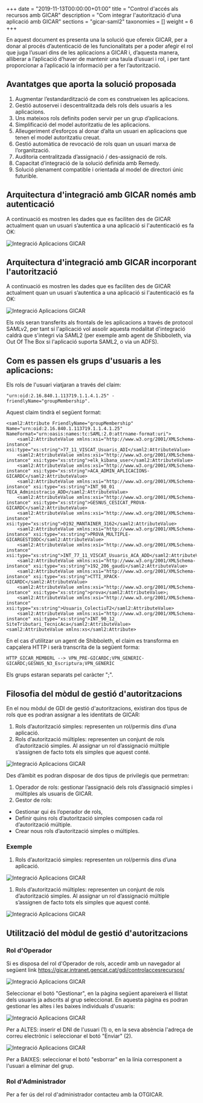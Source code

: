 +++
date        = "2019-11-13T00:00:00+01:00"
title       = "Control d'accés als recursos amb GICAR"
description = "Com integrar l'autorització d'una aplicació amb GICAR"
sections    = "gicar-saml2"
taxonomies  = []
weight	= 6
+++


En aquest document es presenta una la solució que ofereix GICAR, per a donar al procés d’autenticació de les funcionalitats per a poder afegir el rol que juga l’usuari dins de les aplicacions a GICAR i, d’aquesta manera, alliberar a l’aplicació d’haver de mantenir una taula d’usuari i rol, i per tant proporcionar a l’aplicació la informació per a fer l’autorització.

## Avantatges que aporta la solució proposada

1. Augmentar l’estandardització de com es construeixen les aplicacions.
2. Gestió autoservei i descentralitzada dels rols dels usuaris a les aplicacions.
3. Uns mateixos rols definits poden servir per un grup d’aplicacions.
4. Simplificació del model autoritzatiu de les aplicacions.
5. Alleugeriment d’esforços al donar d’alta un usuari en aplicacions que tenen el model autoritzatiu creuat.
6. Gestió automàtica de revocació de rols quan un usuari marxa de l’organització.
7. Auditoria centralitzada d’assignació / des-assignació de rols.
8. Capacitat d’integració de la solució definida amb Remedy.
9. Solució plenament compatible i orientada al model de directori únic futurible.

## Arquitectura d'integració amb GICAR només amb autenticació

A continuació es mostren les dades que es faciliten des de GICAR actualment quan un usuari s’autentica a una aplicació si l'autenticació es fa OK:

![Integració Aplicacions GICAR](/related/gicar/autoritzacio-previa.png)

## Arquitectura d'integració amb GICAR incorporant l'autorització

A continuació es mostren les dades que es faciliten des de GICAR actualment quan un usuari s’autentica a una aplicació si l'autenticació es fa OK:

![Integració Aplicacions GICAR](/related/gicar/autoritzacio-final.png)

Els rols seran transferits als frontals de les aplicacions a través de protocol SAMLv2, per tant si l'aplicació vol assolir aquesta modalitat d'integració caldrà que s'integri via SAML2 (per exemple amb agent de Shibboleth, via Out Of The Box si l'aplicació suporta SAML2, o via un ADFS).

## Com es passen els grups d'usuaris a les aplicacions:

Els rols de l'usuari viatjaran a través del claim: 

	"urn:oid:2.16.840.1.113719.1.1.4.1.25" - friendlyName="groupMembership".

Aquest claim tindrà el següent format:

	<saml2:Attribute FriendlyName="groupMembership" Name="urn:oid:2.16.840.1.113719.1.1.4.1.25" NameFormat="urn:oasis:names:tc:SAML:2.0:attrname-format:uri">
		<saml2:AttributeValue xmlns:xsi="http://www.w3.org/2001/XMLSchema-instance" xsi:type="xs:string">77_11_VISCAT_Usuaris_ADI</saml2:AttributeValue>
		<saml2:AttributeValue xmlns:xsi="http://www.w3.org/2001/XMLSchema-instance" xsi:type="xs:string">elk_kibana_user</saml2:AttributeValue>
		<saml2:AttributeValue xmlns:xsi="http://www.w3.org/2001/XMLSchema-instance" xsi:type="xs:string">ACA_ADMIN_APLICACIONS-GICARDC</saml2:AttributeValue>
		<saml2:AttributeValue xmlns:xsi="http://www.w3.org/2001/XMLSchema-instance" xsi:type="xs:string">INT_98_01 TECA_Administracio_ADD</saml2:AttributeValue>
		<saml2:AttributeValue xmlns:xsi="http://www.w3.org/2001/XMLSchema-instance" xsi:type="xs:string">GESNUS_CESICAT_PROVA-GICARDC</saml2:AttributeValue>
		<saml2:AttributeValue xmlns:xsi="http://www.w3.org/2001/XMLSchema-instance" xsi:type="xs:string">0192_MANTAINER_3162</saml2:AttributeValue>
		<saml2:AttributeValue xmlns:xsi="http://www.w3.org/2001/XMLSchema-instance" xsi:type="xs:string">PROVA_MULTIPLE-GICARGESTIODC</saml2:AttributeValue>
		<saml2:AttributeValue xmlns:xsi="http://www.w3.org/2001/XMLSchema-instance" xsi:type="xs:string">INT_77_11_VISCAT_Usuaris_ACA_ADD</saml2:AttributeValue>
		<saml2:AttributeValue xmlns:xsi="http://www.w3.org/2001/XMLSchema-instance" xsi:type="xs:string">192_206_gaudi</saml2:AttributeValue>
		<saml2:AttributeValue xmlns:xsi="http://www.w3.org/2001/XMLSchema-instance" xsi:type="xs:string">CTTI_XPACK-GICARDC</saml2:AttributeValue>
		<saml2:AttributeValue xmlns:xsi="http://www.w3.org/2001/XMLSchema-instance" xsi:type="xs:string">prova</saml2:AttributeValue>¡
		<saml2:AttributeValue xmlns:xsi="http://www.w3.org/2001/XMLSchema-instance" xsi:type="xs:string">Usuaris_ColectiuT2</saml2:AttributeValue>
		<saml2:AttributeValue xmlns:xsi="http://www.w3.org/2001/XMLSchema-instance" xsi:type="xs:string">INT_90_12_ SiteTributari_TecnicAca</saml2:AttributeValue>
	<saml2:AttributeValue xmlns:xs</saml2:Attribute>

En el cas d'utilitzar un agent de Shibboleth, el claim es transforma en capçalera HTTP i serà transcrita de la següent forma:

	HTTP_GICAR_MEMBERL --> VPN_PRE-GICARDC;VPN_GENERIC-GICARDC;GESNUS_N3_Escriptura;VPN_GENERIC

Els grups estaran separats pel caràcter ";".

## Filosofia del mòdul de gestió d'autoritzacions

En el nou mòdul de GDI de gestió d'autoritzacions, existiran dos tipus de rols que es podran assignar a les identitats de GICAR:

1. Rols d’autorització simples: representen un rol/permís dins d’una aplicació.
1. Rols d’autorització múltiples: representen un conjunt de rols d’autorització simples. Al assignar un rol d’assignació múltiple s’assignen de facto tots els simples que aquest conté.

![Integració Aplicacions GICAR](/related/gicar/autoritzacio-tipusrols.PNG)

Des d’àmbit es podran disposar de dos tipus de privilegis que permetran:

1. Operador de rols: gestionar l’assignació dels rols d’assignació simples i múltiples als usuaris de GICAR.
1. Gestor de rols: 
- Gestionar qui és l’operador de rols, 
- Definir quins rols d’autorització simples composen cada rol d’autorització múltiple. 
- Crear nous rols d’autorització simples o múltiples.

### Exemple

1. Rols d’autorització simples: representen un rol/permís dins d’una aplicació.

![Integració Aplicacions GICAR](/related/gicar/autoritzacio-ex1.png)

1. Rols d’autorització múltiples: representen un conjunt de rols d’autorització simples. Al assignar un rol d’assignació múltiple s’assignen de facto tots els simples que aquest conté.

![Integració Aplicacions GICAR](/related/gicar/autoritzacio-ex2.png)

## Utilització del mòdul de gestió d'autoritzacions

### Rol d'Operador

Si es disposa del rol d'Operador de rols, accedir amb un navegador al següent link https://gicar.intranet.gencat.cat/gdi/controlaccesrecursos/

![Integració Aplicacions GICAR](/related/gicar/autoritzacio-md1.png)

Seleccionar el botó "Gestionar", en la pàgina següent apareixerà el llistat dels usuaris ja adscrits al grup seleccionat. 
En aquesta pàgina es podran gestionar les altes i les baixes individuals d'usuaris:

![Integració Aplicacions GICAR](/related/gicar/autoritzacio-md2.png)

Per a ALTES: inserir el DNI de l'usuari  (1) o, en la seva absència l'adreça de correu electrònic i seleccionar el botó "Enviar" (2).

![Integració Aplicacions GICAR](/related/gicar/autoritzacio-md3.png)

Per a BAIXES: seleccionar el botó "esborrar" en la línia corresponent a l'usuari a eliminar del grup.

### Rol d'Administrador

Per a fer ús del rol d'administrador contacteu amb la OTGICAR.
